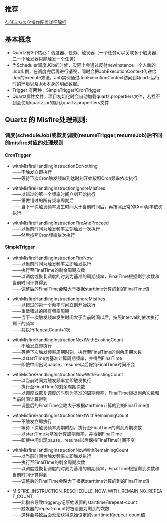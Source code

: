 ## 推荐
[存储与持久化操作配置详细解析](https://yq.aliyun.com/articles/29122)
## 基本概念
- Quartz有3个核心：调度器、任务、触发器（一个任务可以关联多个触发器，二一个触发器只能触发一个任务）
- 当Scheduler调度JOb的时候，实际上会通过反射newInstance一个人新的Job实例，在调度完后再进行销毁，同时会把JobExecutionContext传递给Job的execute方法，Job实例通过JobExecutionContext访问到Quartz运行时的环境以及Job本身的明细数据。
- Trigger 有两种：SimpleTrigger/CronTrigger
- Quartz属性文件，项目初始化时会自动加载quartz.propertiers文件，若找不到会使用quartz.jar的默认quartz.propertiers文件

## Quartz 的 Misfire处理规则:

### 调度(scheduleJob)或恢复调度(resumeTrigger,resumeJob)后不同的misfire对应的处理规则

#### CronTrigger
- withMisfireHandlingInstructionDoNothing   
——不触发立即执行   
——等待下次Cron触发频率到达时刻开始按照Cron频率依次执行 

- withMisfireHandlingInstructionIgnoreMisfires   
——以错过的第一个频率时间立刻开始执行   
——重做错过的所有频率周期后   
——当下一次触发频率发生时间大于当前时间后，再按照正常的Cron频率依次执行

- withMisfireHandlingInstructionFireAndProceed   
——以当前时间为触发频率立刻触发一次执行   
——然后按照Cron频率依次执行   
#### SimpleTrigger
- withMisfireHandlingInstructionFireNow   
——以当前时间为触发频率立即触发执行   
——执行至FinalTIme的剩余周期次数   
——以调度或恢复调度的时刻为基准的周期频率，FinalTime根据剩余次数和当前时间计算得到   
——调整后的FinalTime会略大于根据starttime计算的到的FinalTime值

- withMisfireHandlingInstructionIgnoreMisfires   
——以错过的第一个频率时间立刻开始执行   
——重做错过的所有频率周期   
——当下一次触发频率发生时间大于当前时间以后，按照Interval的依次执行剩下的频率   
——共执行RepeatCount+1次

- withMisfireHandlingInstructionNextWithExistingCount   
——不触发立即执行   
——等待下次触发频率周期时刻，执行至FinalTime的剩余周期次数   
——以startTime为基准计算周期频率，并得到FinalTime   
——即使中间出现pause，resume以后保持FinalTime时间不变   

- withMisfireHandlingInstructionNowWithExistingCount   
——以当前时间为触发频率立即触发执行   
——执行至FinalTIme的剩余周期次数   
——以调度或恢复调度的时刻为基准的周期频率，FinalTime根据剩余次数和当前时间计算得到   
——调整后的FinalTime会略大于根据starttime计算的到的FinalTime值

- withMisfireHandlingInstructionNextWithRemainingCount   
——不触发立即执行   
——等待下次触发频率周期时刻，执行至FinalTime的剩余周期次数   
——以startTime为基准计算周期频率，并得到FinalTime   
——即使中间出现pause，resume以后保持FinalTime时间不变   

- withMisfireHandlingInstructionNowWithRemainingCount   
——以当前时间为触发频率立即触发执行   
——执行至FinalTIme的剩余周期次数   
——以调度或恢复调度的时刻为基准的周期频率，FinalTime根据剩余次数和当前时间计算得到   
——调整后的FinalTime会略大于根据starttime计算的到的FinalTime值

- MISFIRE_INSTRUCTION_RESCHEDULE_NOW_WITH_REMAINING_REPEAT_COUNT   
——此指令导致trigger忘记原始设置的starttime和repeat-count   
——触发器的repeat-count将被设置为剩余的次数   
——这样会导致后面无法获得原始设定的starttime和repeat-count值

